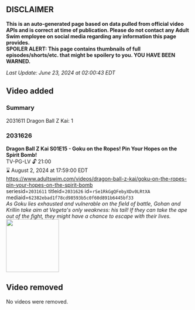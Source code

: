 ## DISCLAIMER
**This is an auto-generated page based on data pulled from official video APIs and is correct at time of publication. Please do not contact any Adult Swim employee on social media regarding any information this page provides.**  
**SPOILER ALERT: This page contains thumbnails of full episodes/shorts/etc. that might be spoilery to you. YOU HAVE BEEN WARNED.**  

_Last Update: June 23, 2024 at 02:00:43 EDT_
## Video added
### Summary
2031611 Dragon Ball Z Kai: 1  
### 2031626
**Dragon Ball Z Kai S01E15 - Goku on the Ropes! Pin Your Hopes on the Spirit Bomb!**  
TV-PG-LV 🔓 21:00  
⌛ August 2, 2024 at 17:59:00 EDT  
https://www.adultswim.com/videos/dragon-ball-z-kai/goku-on-the-ropes-pin-your-hopes-on-the-spirit-bomb  
seriesid=`2031611` titleid=`2031626` id=`rSe1RkGgQFebyXDv0LRtXA` mediaid=`62382ebad1f78cd98593b5c0f60d891b6445bf33`  
_As Goku lies exhausted and vulnerable on the field of battle, Gohan and Krillin take aim at Vegeta's only weakness: his tail! If they can take the ape out of the fight, they might have a chance to escape with their lives._  
<a href="https://i.cdn.turner.com/adultswim/big/image-upload/thumbnails/thumb-2_image-155684033994216.jpg"><img src="https://i.cdn.turner.com/adultswim/big/image-upload/thumbnails/thumb-2_image-155684033994216.jpg" height="144px" /></a>
## Video removed
No videos were removed.  
